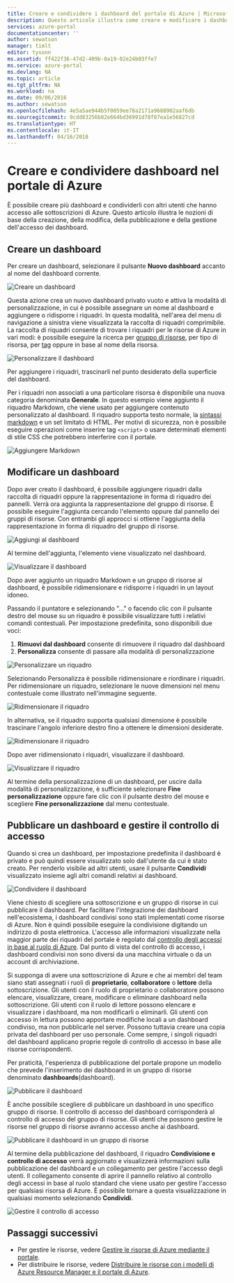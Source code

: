 ```yaml
---
title: Creare e condividere i dashboard del portale di Azure | Microsoft Docs
description: Questo articolo illustra come creare e modificare i dashboard nel portale di Azure.
services: azure-portal
documentationcenter: ''
author: sewatson
manager: timlt
editor: tysonn
ms.assetid: ff422f36-47d2-409b-8a19-02e24b03ffe7
ms.service: azure-portal
ms.devlang: NA
ms.topic: article
ms.tgt_pltfrm: NA
ms.workload: na
ms.date: 09/06/2016
ms.author: sewatson
ms.openlocfilehash: 4e5a5ae944b5f0059ee78a2171a9688902aaf6db
ms.sourcegitcommit: 9cdd83256b82e664bd36991d78f87ea1e56827cd
ms.translationtype: HT
ms.contentlocale: it-IT
ms.lasthandoff: 04/16/2018
---
```

# <a name="create-and-share-dashboards-in-the-azure-portal"></a>Creare e condividere dashboard nel portale di Azure
È possibile creare più dashboard e condividerli con altri utenti che hanno accesso alle sottoscrizioni di Azure.  Questo articolo illustra le nozioni di base della creazione, della modifica, della pubblicazione e della gestione dell'accesso dei dashboard.

## <a name="create-a-dashboard"></a>Creare un dashboard
Per creare un dashboard, selezionare il pulsante **Nuovo dashboard** accanto al nome del dashboard corrente.  

![Creare un dashboard](./media/azure-portal-dashboards/new-dashboard.png)

Questa azione crea un nuovo dashboard privato vuoto e attiva la modalità di personalizzazione, in cui è possibile assegnare un nome al dashboard e aggiungere o ridisporre i riquadri.  In questa modalità, nell'area del menu di navigazione a sinistra viene visualizzata la raccolta di riquadri comprimibile.  La raccolta di riquadri consente di trovare i riquadri per le risorse di Azure in vari modi: è possibile eseguire la ricerca per [gruppo di risorse](../azure-resource-manager/resource-group-overview.md#resource-groups), per tipo di risorsa, per [tag](../azure-resource-manager/resource-group-using-tags.md) oppure in base al nome della risorsa.  

![Personalizzare il dashboard](./media/azure-portal-dashboards/customize-dashboard.png)

Per aggiungere i riquadri, trascinarli nel punto desiderato della superficie del dashboard.

Per i riquadri non associati a una particolare risorsa è disponibile una nuova categoria denominata **Generale**.  In questo esempio viene aggiunto il riquadro Markdown,  che viene usato per aggiungere contenuto personalizzato al dashboard.  Il riquadro supporta testo normale, la [sintassi markdown](https://daringfireball.net/projects/markdown/syntax) e un set limitato di HTML.  Per motivi di sicurezza, non è possibile eseguire operazioni come inserire tag `<script>` o usare determinati elementi di stile CSS che potrebbero interferire con il portale. 

![Aggiungere Markdown](./media/azure-portal-dashboards/add-markdown.png)

## <a name="edit-a-dashboard"></a>Modificare un dashboard
Dopo aver creato il dashboard, è possibile aggiungere riquadri dalla raccolta di riquadri oppure la rappresentazione in forma di riquadro dei pannelli. Verrà ora aggiunta la rappresentazione del gruppo di risorse. È possibile eseguire l'aggiunta cercando l'elemento oppure dal pannello dei gruppi di risorse. Con entrambi gli approcci si ottiene l'aggiunta della rappresentazione in forma di riquadro del gruppo di risorse.

![Aggiungi al dashboard](./media/azure-portal-dashboards/pin-to-dashboard.png)

Al termine dell'aggiunta, l'elemento viene visualizzato nel dashboard.

![Visualizzare il dashboard](./media/azure-portal-dashboards/view-dashboard.png)

Dopo aver aggiunto un riquadro Markdown e un gruppo di risorse al dashboard, è possibile ridimensionare e ridisporre i riquadri in un layout idoneo.

Passando il puntatore e selezionando "…" o facendo clic con il pulsante destro del mouse su un riquadro è possibile visualizzare tutti i relativi comandi contestuali. Per impostazione predefinita, sono disponibili due voci:

1. **Rimuovi dal dashboard** consente di rimuovere il riquadro dal dashboard
2. **Personalizza** consente di passare alla modalità di personalizzazione

![Personalizzare un riquadro](./media/azure-portal-dashboards/customize-tile.png)

Selezionando Personalizza è possibile ridimensionare e riordinare i riquadri. Per ridimensionare un riquadro, selezionare le nuove dimensioni nel menu contestuale come illustrato nell'immagine seguente.

![Ridimensionare il riquadro](./media/azure-portal-dashboards/resize-tile.png)

In alternativa, se il riquadro supporta qualsiasi dimensione è possibile trascinare l'angolo inferiore destro fino a ottenere le dimensioni desiderate.

![Ridimensionare il riquadro](./media/azure-portal-dashboards/resize-corner.png)

Dopo aver ridimensionato i riquadri, visualizzare il dashboard.

![Visualizzare il riquadro](./media/azure-portal-dashboards/view-tile.png)

Al termine della personalizzazione di un dashboard, per uscire dalla modalità di personalizzazione, è sufficiente selezionare **Fine personalizzazione** oppure fare clic con il pulsante destro del mouse e scegliere **Fine personalizzazione** dal menu contestuale.

## <a name="publish-a-dashboard-and-manage-access-control"></a>Pubblicare un dashboard e gestire il controllo di accesso
Quando si crea un dashboard, per impostazione predefinita il dashboard è privato e può quindi essere visualizzato solo dall'utente da cui è stato creato.  Per renderlo visibile ad altri utenti, usare il pulsante **Condividi** visualizzato insieme agli altri comandi relativi ai dashboard.

![Condividere il dashboard](./media/azure-portal-dashboards/share-dashboard.png)

Viene chiesto di scegliere una sottoscrizione e un gruppo di risorse in cui pubblicare il dashboard. Per facilitare l'integrazione dei dashboard nell'ecosistema, i dashboard condivisi sono stati implementati come risorse di Azure. Non è quindi possibile eseguire la condivisione digitando un indirizzo di posta elettronica.  L'accesso alle informazioni visualizzate nella maggior parte dei riquadri del portale è regolato dal [controllo degli accessi in base al ruolo di Azure](../role-based-access-control/role-assignments-portal.md). Dal punto di vista del controllo di accesso, i dashboard condivisi non sono diversi da una macchina virtuale o da un account di archiviazione.  

Si supponga di avere una sottoscrizione di Azure e che ai membri del team siano stati assegnati i ruoli di **proprietario**, **collaboratore** o **lettore** della sottoscrizione.  Gli utenti con il ruolo di proprietario o collaboratore possono elencare, visualizzare, creare, modificare o eliminare dashboard nella sottoscrizione.  Gli utenti con il ruolo di lettore possono elencare e visualizzare i dashboard, ma non modificarli o eliminarli.  Gli utenti con accesso in lettura possono apportare modifiche locali a un dashboard condiviso, ma non pubblicarle nel server.  Possono tuttavia creare una copia privata del dashboard per uso personale.  Come sempre, i singoli riquadri del dashboard applicano proprie regole di controllo di accesso in base alle risorse corrispondenti.  

Per praticità, l'esperienza di pubblicazione del portale propone un modello che prevede l'inserimento dei dashboard in un gruppo di risorse denominato **dashboards**(dashboard).  

![Pubblicare il dashboard](./media/azure-portal-dashboards/publish-dashboard.png)

È anche possibile scegliere di pubblicare un dashboard in uno specifico gruppo di risorse.  Il controllo di accesso del dashboard corrisponderà al controllo di accesso del gruppo di risorse.  Gli utenti che possono gestire le risorse nel gruppo di risorse avranno accesso anche ai dashboard.

![Pubblicare il dashboard in un gruppo di risorse](./media/azure-portal-dashboards/publish-to-resource-group.png)

Al termine della pubblicazione del dashboard, il riquadro **Condivisione e controllo di accesso** verrà aggiornato e visualizzerà informazioni sulla pubblicazione del dashboard e un collegamento per gestire l'accesso degli utenti.  Il collegamento consente di aprire il pannello relativo al controllo degli accessi in base al ruolo standard che viene usato per gestire l'accesso per qualsiasi risorsa di Azure.  È possibile tornare a questa visualizzazione in qualsiasi momento selezionando **Condividi**.

![Gestire il controllo di accesso](./media/azure-portal-dashboards/manage-access.png)

## <a name="next-steps"></a>Passaggi successivi
* Per gestire le risorse, vedere [Gestire le risorse di Azure mediante il portale](../azure-resource-manager/resource-group-portal.md).
* Per distribuire le risorse, vedere [Distribuire le risorse con i modelli di Azure Resource Manager e il portale di Azure](../azure-resource-manager/resource-group-template-deploy-portal.md).

